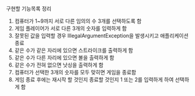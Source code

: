 구현할 기능목록 정리

1. 컴퓨터가 1~9까지 서로 다른 임의의 수 3개를 선택하도록 함
2. 게임 플레이어가 서로 다른 3개의 숫자를 입력하게 함
3. 잘못된 값을 입력할 경우 IllegalArgumentException을 발생시키고 애플리케이션 종료
4. 같은 수가 같은 자리에 있으면 스트라이크를 출력하게 함
5. 같은 수가 다른 자리에 있으면 볼을 출력하게 함
6. 같은 수가 전혀 없으면 낫싱을 출력하게 함
7. 컴퓨터가 선택한 3개의 숫자를 모두 맞히면 게임을 종료함
8. 게임 종료 후에는 재시작 할 것인지 종료할 것인지 1 또는 2를 입력하게 하여 선택하게 함